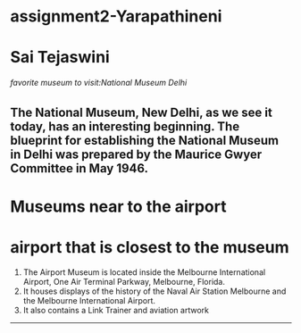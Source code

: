 # assignment2-Yarapathineni
# Sai Tejaswini
###### favorite museum to visit:National Museum Delhi
The National Museum, New Delhi, as we see it today, has an interesting beginning. The blueprint for **establishing** the National Museum in **Delhi** was prepared by the Maurice Gwyer Committee in May 1946.
---
# Museums near to the airport
# airport that is closest to the museum
1. The Airport Museum is located inside the Melbourne International Airport, One Air Terminal Parkway, Melbourne, Florida. 
2. It houses displays of the history of the Naval Air Station Melbourne and the Melbourne International Airport. 
3. It also contains a Link Trainer and aviation artwork
---
